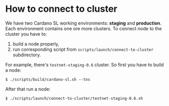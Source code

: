# How to connect to cluster

We have two Cardano SL working environments: **staging** and **production**. Each environment contains one ore more clusters. To connect node to the cluster you have to:

1. build a node properly,
2. run corresponding script from `scripts/launch/connect-to-cluster` subdirectory.

For example, there's `testnet-staging-0.6` cluster. So first you have to build a node:

```
$ ./scripts/build/cardano-sl.sh --tns
```

After that run a node:

```
$ ./scripts/launch/connect-to-cluster/testnet-staging-0.6.sh
```
